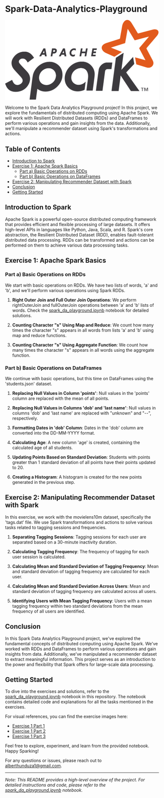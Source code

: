 # Spark-Data-Analytics-Playground

![Spark Logo](spark_logo.png)

Welcome to the Spark Data Analytics Playground project! In this project, we explore the fundamentals of distributed computing using Apache Spark. We will work with Resilient Distributed Datasets (RDDs) and DataFrames to perform various operations and gain insights from the data. Additionally, we'll manipulate a recommender dataset using Spark's transformations and actions.

## Table of Contents

- [Introduction to Spark](#introduction-to-spark)
- [Exercise 1: Apache Spark Basics](#exercise-1-apache-spark-basics)
  - [Part a) Basic Operations on RDDs](#part-a-basic-operations-on-rdds)
  - [Part b) Basic Operations on DataFrames](#part-b-basic-operations-on-dataframes)
- [Exercise 2: Manipulating Recommender Dataset with Spark](#exercise-2-manipulating-recommender-dataset-with-spark)
- [Conclusion](#conclusion)
- [Getting Started](#getting-started)

## Introduction to Spark

Apache Spark is a powerful open-source distributed computing framework that provides efficient and flexible processing of large datasets. It offers high-level APIs in languages like Python, Java, Scala, and R. Spark's core abstraction, the Resilient Distributed Dataset (RDD), enables fault-tolerant distributed data processing. RDDs can be transformed and actions can be performed on them to achieve various data processing tasks.

## Exercise 1: Apache Spark Basics

### Part a) Basic Operations on RDDs

We start with basic operations on RDDs. We have two lists of words, 'a' and 'b', and we'll perform various operations using Spark RDDs.

1. **Right Outer Join and Full Outer Join Operations**: We perform rightOuterJoin and fullOuterJoin operations between 'a' and 'b' lists of words. Check the [spark_da_playground.ipynb](spark_da_playground.ipynb) notebook for detailed solutions.

2. **Counting Character "s" Using Map and Reduce**: We count how many times the character "s" appears in all words from lists 'a' and 'b' using map and reduce functions.

3. **Counting Character "s" Using Aggregate Function**: We count how many times the character "s" appears in all words using the aggregate function.

### Part b) Basic Operations on DataFrames

We continue with basic operations, but this time on DataFrames using the 'students.json' dataset.

1. **Replacing Null Values in Column 'points'**: Null values in the 'points' column are replaced with the mean of all points.

2. **Replacing Null Values in Columns 'dob' and 'last name'**: Null values in columns 'dob' and 'last name' are replaced with "unknown" and "--", respectively.

3. **Formatting Dates in 'dob' Column**: Dates in the 'dob' column are converted into the DD-MM-YYYY format.

4. **Calculating Age**: A new column 'age' is created, containing the calculated age of all students.

5. **Updating Points Based on Standard Deviation**: Students with points greater than 1 standard deviation of all points have their points updated to 20.

6. **Creating a Histogram**: A histogram is created for the new points generated in the previous step.

## Exercise 2: Manipulating Recommender Dataset with Spark

In this exercise, we work with the movielens10m dataset, specifically the 'tags.dat' file. We use Spark transformations and actions to solve various tasks related to tagging sessions and frequencies.

1. **Separating Tagging Sessions**: Tagging sessions for each user are separated based on a 30-minute inactivity duration.

2. **Calculating Tagging Frequency**: The frequency of tagging for each user session is calculated.

3. **Calculating Mean and Standard Deviation of Tagging Frequency**: Mean and standard deviation of tagging frequency are calculated for each user.

4. **Calculating Mean and Standard Deviation Across Users**: Mean and standard deviation of tagging frequency are calculated across all users.

5. **Identifying Users with Mean Tagging Frequency**: Users with a mean tagging frequency within two standard deviations from the mean frequency of all users are identified.

## Conclusion

In this Spark Data Analytics Playground project, we've explored the fundamental concepts of distributed computing using Apache Spark. We've worked with RDDs and DataFrames to perform various operations and gain insights from data. Additionally, we've manipulated a recommender dataset to extract meaningful information. This project serves as an introduction to the power and flexibility that Spark offers for large-scale data processing.

## Getting Started

To dive into the exercises and solutions, refer to the [spark_da_playground.ipynb](spark_da_playground.ipynb) notebook in this repository. The notebook contains detailed code and explanations for all the tasks mentioned in the exercises.

For visual references, you can find the exercise images here:
- [Exercise 1 Part 1](part1.png)
- [Exercise 1 Part 2](part2.png)
- [Exercise 1 Part 3](part3.png)

Feel free to explore, experiment, and learn from the provided notebook. Happy Sparking!

For any questions or issues, please reach out to [alberthunduza1@gmail.com](mailto:alberthunduza1@gmail.com).

---
*Note: This README provides a high-level overview of the project. For detailed instructions and code, please refer to the [spark_da_playground.ipynb](spark_da_playground.ipynb) notebook.*
